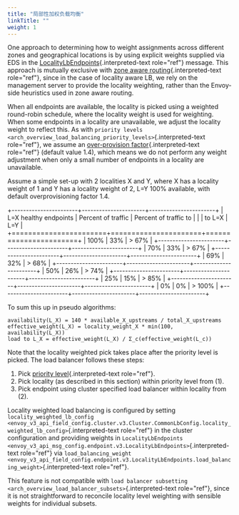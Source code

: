 ```yaml
---
title: "局部性加权负载均衡"
linkTitle: ""
weight: 1
---
```


One approach to determining how to weight assignments across different
zones and geographical locations is by using explicit weights supplied
via EDS in the
[LocalityLbEndpoints](envoy_v3_api_msg_config.endpoint.v3.LocalityLbEndpoints){.interpreted-text
role="ref"} message. This approach is mutually exclusive with
[zone aware routing](arch_overview_load_balancing_zone_aware_routing){.interpreted-text
role="ref"}, since in the case of locality aware LB, we rely on the
management server to provide the locality weighting, rather than the
Envoy-side heuristics used in zone aware routing.

When all endpoints are available, the locality is picked using a
weighted round-robin schedule, where the locality weight is used for
weighting. When some endpoints in a locality are unavailable, we adjust
the locality weight to reflect this. As with `priority levels <arch_overview_load_balancing_priority_levels>`{.interpreted-text
role="ref"}, we assume an
[over-provision factor](arch_overview_load_balancing_overprovisioning_factor){.interpreted-text
role="ref"} (default value 1.4), which means we do not perform any
weight adjustment when only a small number of endpoints in a locality
are unavailable.

Assume a simple set-up with 2 localities X and Y, where X has a locality
weight of 1 and Y has a locality weight of 2, L=Y 100% available, with
default overprovisioning factor 1.4.

+-----------------------+----------------------+-----------------------+
| L=X healthy endpoints | Percent of traffic | Percent of traffic to |
| | to L=X | L=Y |
+=======================+======================+=======================+
| 100% | 33% | > 67% |
+-----------------------+----------------------+-----------------------+
| 70% | 33% | > 67% |
+-----------------------+----------------------+-----------------------+
| 69% | 32% | > 68% |
+-----------------------+----------------------+-----------------------+
| 50% | 26% | > 74% |
+-----------------------+----------------------+-----------------------+
| 25% | 15% | > 85% |
+-----------------------+----------------------+-----------------------+
| 0% | 0% | > 100% |
+-----------------------+----------------------+-----------------------+

To sum this up in pseudo algorithms:

    availability(L_X) = 140 * available_X_upstreams / total_X_upstreams
    effective_weight(L_X) = locality_weight_X * min(100, availability(L_X))
    load to L_X = effective_weight(L_X) / Σ_c(effective_weight(L_c))

Note that the locality weighted pick takes place after the priority
level is picked. The load balancer follows these steps:

1.  Pick
    [priority level](arch_overview_load_balancing_priority_levels){.interpreted-text
    role="ref"}.
2.  Pick locality (as described in this section) within priority level
    from (1).
3.  Pick endpoint using cluster specified load balancer within locality
    from (2).

Locality weighted load balancing is configured by setting
`locality_weighted_lb_config <envoy_v3_api_field_config.cluster.v3.Cluster.CommonLbConfig.locality_weighted_lb_config>`{.interpreted-text
role="ref"} in the cluster configuration and providing weights in
`LocalityLbEndpoints <envoy_v3_api_msg_config.endpoint.v3.LocalityLbEndpoints>`{.interpreted-text
role="ref"} via `load_balancing_weight <envoy_v3_api_field_config.endpoint.v3.LocalityLbEndpoints.load_balancing_weight>`{.interpreted-text
role="ref"}.

This feature is not compatible with `load balancer subsetting <arch_overview_load_balancer_subsets>`{.interpreted-text role="ref"},
since it is not straightforward to reconcile locality level weighting
with sensible weights for individual subsets.
